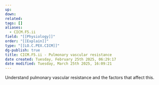 ```yaml
---
up: 
down: 
related: 
tags: []
aliases:
  - CICM.F5.ii
field: "[[Physiology]]"
order: "[[Explain]]"
type: "[[LO.C.PEX.CICM]]"
dg-publish: true
title: CICM.F5.ii - Pulmonary vascular resistance
date created: Tuesday, February 25th 2025, 06:29:17
date modified: Tuesday, March 25th 2025, 16:09:21
---
```


Understand pulmonary vascular resistance and the factors that affect this.
